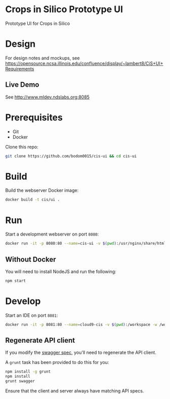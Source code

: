 # Crops in Silico Prototype UI
Prototype UI for Crops in Silico

# Design
For design notes and mockups, see https://opensource.ncsa.illinois.edu/confluence/display/~lambert8/CiS+UI+Requirements

## Live Demo
See http://www.mldev.ndslabs.org:8085


# Prerequisites
* Git
* Docker

Clone this repo:
```bash
git clone https://github.com/bodom0015/cis-ui && cd cis-ui
```

# Build
Build the webserver Docker image:
```bash
docker build -t cis/ui .
```

# Run
Start a development webserver on port `8080`:
```bash
docker run -it -p 8080:80 --name=cis-ui -v $(pwd):/usr/nginx/share/html cis/ui
```

## Without Docker
You will need to install NodeJS and run the following:
```bash
npm start
```

# Develop
Start an IDE on port `8081`:
```bash
docker run -it -p 8081:80 --name=cloud9-cis -v $(pwd):/workspace -w /workspace ndslabs/cloud9-nodejs
```

## Regenerate API client
If you modify the [swagger spec](app/swagger.yaml), you'll need to regenerate the API client.

A `grunt` task has been provided to do this for you:
```bash
npm install -g grunt
npm install
grunt swagger
```

Ensure that the client and server always have matching API specs.

